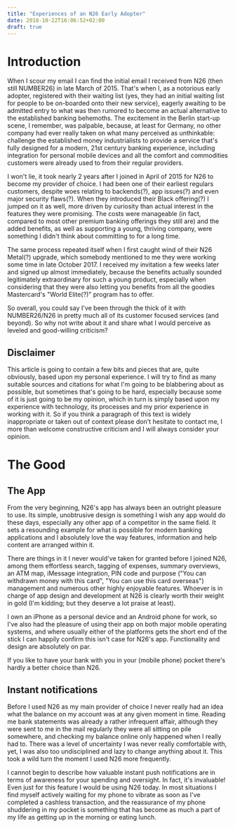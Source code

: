 ```yaml
---
title: "Experiences of an N26 Early Adopter"
date: 2018-10-22T16:06:52+02:00
draft: true
---
```

# Introduction
When I scour my email I can find the initial email I received from N26 (then still NUMBER26) in late March of 2015. That's when I, as a notorious early adopter, registered with their waiting list (yes, they had an initial waiting list for people to be on-boarded onto their new service), eagerly awaiting to be admitted entry to what was then rumored to become an actual alternative to the established banking behemoths. The excitement in the Berlin start-up scene, I remember, was palpable, because, at least for Germany, no other company had ever really taken on what many perceived as unthinkable: challenge the established money industrialists to provide a service that's fully designed for a modern, 21st century banking experience, including integration for personal mobile devices and all the comfort and commodities customers were already used to from their regular providers.

I won't lie, it took nearly 2 years after I joined in April of 2015 for N26 to become my provider of choice. I had been one of their earliest regulars customers, despite woes relating to backends(?), app issues(?) and even major security flaws(?). When they introduced their Black offering(?) I jumped on it as well, more driven by curiosity than actual interest in the features they were promising. The costs were manageable (in fact, compared to most other premium banking offerings they still are) and the added benefits, as well as supporting a young, thriving company, were something I didn't think about committing to for a long time.

The same process repeated itself when I first caught wind of their N26 Metal(?) upgrade, which somebody mentioned to me they were working some time in late October 2017. I received my invitation a few weeks later and signed up almost immediately, because the benefits actually sounded legitimately extraordinary for such a young product, especially when considering that they were also letting you benefits from all the goodies Mastercard's "World Elite(?)" program has to offer.

So overall, you could say I've been through the thick of it with NUMBER26/N26 in pretty much all of its customer focused services (and beyond). So why not write about it and share what I would perceive as leveled and good-willing criticism?

## Disclaimer

This article is going to contain a few bits and pieces that are, quite obviously, based upon my personal experience. I will try to find as many suitable sources and citations for what I'm going to be blabbering about as possible, but sometimes that's going to be hard, especially because some of it is just going to be my opinion, which in turn is simply based upon my experience with technology, its processes and my prior experience in working with it. So if you think a paragraph of this text is widely inappropriate or taken out of context please don't hesitate to contact me, I more than welcome constructive criticism and I will always consider your opinion.

# The Good

## The App

From the very beginning, N26's app has always been an outright pleasure to use. Its simple, unobtrusive design is something I wish any app would do these days, especially any other app of a competitor in the same field. It sets a resounding example for what is possible for modern banking applications and I absolutely love the way features, information and help content are arranged within it.

There are things in it I never would've taken for granted before I joined N26, among them effortless search, tagging of expenses, summary overviews, an ATM map, iMessage integration, PIN code and purpose ("You can withdrawn money with this card", "You can use this card overseas") management and numerous other highly enjoyable features. Whoever is in charge of app design and development at N26 is clearly worth their weight in gold (I'm kidding; but they deserve a lot praise at least).

I own an iPhone as a personal device and an Android phone for work, so I've also had the pleasure of using their app on both major mobile operating systems, and where usually either of the platforms gets the short end of the stick I can happily confirm this isn't case for N26's app. Functionality and design are absolutely on par.

If you like to have your bank with you in your (mobile phone) pocket there's hardly a better choice than N26.

## Instant notifications

Before I used N26 as my main provider of choice I never really had an idea what the balance on my account was at any given moment in time. Reading me bank statements was already a rather infrequent affair, although they were sent to me in the mail regularly they were all sitting on pile somewhere, and checking my balance online only happened when I really had to. There was a level of uncertainty I was never really comfortable with, yet, I was also too undisciplined and lazy to change anything about it. This took a wild turn the moment I used N26 more frequently.

I cannot begin to describe how valuable instant push notifications are in terms of awareness for your spending and oversight. In fact, it's invaluable! Even just for this feature I would be using N26 today. In most situations I find myself actively waiting for my phone to vibrate as soon as I've completed a cashless transaction, and the reassurance of my phone shuddering in my pocket is something that has become as much a part of my life as getting up in the morning or eating lunch.